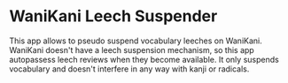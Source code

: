 # WaniKani Leech Suspender

This app allows to pseudo suspend vocabulary leeches on WaniKani. 
WaniKani doesn't have a leech suspension mechanism, so this app autopassess leech reviews when they become available.
It only suspends vocabulary and doesn't interfere in any way with kanji or radicals.
